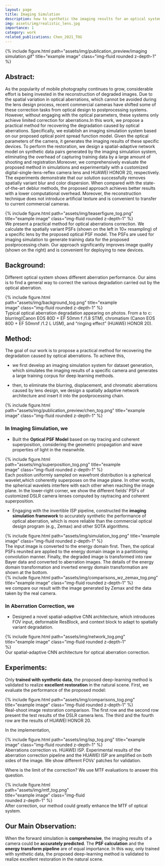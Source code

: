```yaml
---
layout: page
title: Imaging Simulation
description: how to synthetic the imaging results for an optical system?
img: assets/img/realistic_lens.jpg
importance: 1
category: work
related_publications: Chen_2021_TOG
---
```


<div class="row">
    <div class="col-sm d-flex justify-content-center mt-3 mt-md-0">
        {% include figure.html path="assets/img/publication_preview/imaging simulation.gif" title="example image" class="img-fluid rounded z-depth-1" %}
    </div>
</div>

## Abstract: 
As the popularity of mobile photography continues to grow, considerable effort is being invested in the reconstruction of degraded images. Due to the spatial variation in optical aberrations, which cannot be avoided during the lens design process, recent commercial cameras have shifted some of these correction tasks from optical design to postprocessing systems. However, without engaging with the optical parameters, these systems only achieve limited correction for aberrations.In this work, we propose a practical method for recovering the degradation caused by optical aberrations. Specifically, we establish an imaging simulation system based on our proposed optical point spread function model. Given the optical parameters of the camera, it generates the imaging results of these specific devices. To perform the restoration, we design a spatial-adaptive network model on synthetic data pairs generated by the imaging simulation system, eliminating the overhead of capturing training data by a large amount of shooting and registration.Moreover, we comprehensively evaluate the proposed method in simulations and experimentally with a customized digital-single-lens-reflex camera lens and HUAWEI HONOR 20, respectively. The experiments demonstrate that our solution successfully removes spatially variant blur and color dispersion. When compared with the state-of-the-art deblur methods, the proposed approach achieves better results with a lower computational overhead. Moreover, the reconstruction technique does not introduce artificial texture and is convenient to transfer to current commercial cameras.

<div class="row">
    <div class="col-sm d-flex justify-content-center mt-3 mt-md-0">
        {% include figure.html path="assets/img/teaserfigure_tog.png" title="example image" class="img-fluid rounded z-depth-1" %}
    </div>
</div>
<div class="caption">
    We present a practical method for optical aberrations correction. We calculate the spatially variant PSFs (shown on the left in 10× resampling) of a specific lens by the proposed optical PSF model. The PSFs are used for imaging simulation to generate training data for the proposed postprocessing chain. Our approach significantly improves image quality (shown on the right) and is convenient for deploying to new devices.
</div>

## Background:  
Different optical system shows different aberration performance. Our aims is to find a general way to correct the various degradation carried out by the optical aberration.

<div class="row">
    <div class="col-sm d-flex justify-content-center mt-3 mt-md-0">
        <div style="max-width: 80%;">
            {% include figure.html path="assets/img/background_tog.png" title="example image" class="img-fluid rounded z-depth-1" %}
        </div>
    </div>
</div>
<div class="caption">
    Typical optical aberration degradation appearing on photos. From a to c: blurring(Canon EOS 80D + EF 50mm f /1.8 STM), chromatism (Canon EOS 80D + EF 50mmf /1.2 L USM), and “ringing effect” (HUAWEI HONOR 20).
</div>

## Method: 
The goal of our work is to propose a practical method for recovering the degradation caused by optical aberrations. To achieve this, 

- we first develop an imaging simulation system for dataset generation, which simulates the imaging results of a specific camera and generates a large training corpus for deep learning methods. 

- then, to eliminate the blurring, displacement, and chromatic aberrations caused by lens design, we design a spatially adaptive network architecture and insert it into the postprocessing chain.

<div class="row">
    <div class="col-sm d-flex justify-content-center mt-3 mt-md-0">
        {% include figure.html path="assets/img/publication_preview/chen_tog.png" title="example image" class="img-fluid rounded z-depth-1" %}
    </div>
</div>

### In Imaging Simulation, we

- Built the **Optical PSF Model** based on ray tracing and coherent superposition, considering the geometric propagation and wave properties of light in the meanwhile.

<div class="row">
    <div class="col-sm d-flex justify-content-center mt-3 mt-md-0">
        <div style="max-width: 80%;">
            {% include figure.html path="assets/img/superposition_tog.png" title="example image" class="img-fluid rounded z-depth-1" %}
        </div>
    </div>
</div>
<div class="caption">
    Each position uniformly sampled on wavefront distribution is a spherical wavelet,which coherently superposes on the image plane. In other words, the spherical wavelets interfere with each other when reaching the image plane. In the lower-right corner, we show the different fields’ PSFs of customized DSLR camera lenses computed by raytracing and coherent superposition.
</div>

- Engaging with the invertible ISP pipeline, constructed the **imaging simulation framework** to accurately synthetic the performance of optical aberration, which is more reliable than the commercial optical design program (e.g., Zemax) and other SOTA algorithms.

<div class="row">
    <div class="col-sm d-flex justify-content-center mt-3 mt-md-0">
        {% include figure.html path="assets/img/simulation_tog.png" title="example image" class="img-fluid rounded z-depth-1" %}
    </div>
</div>
<div class="caption">
    The input image is converted to the energy domain first. Then, the optical PSFs reunited are applied to the energy domain image in a partitioning convolution manner. Finally, the degraded image is transformed into raw Bayer data and converted to aberration images. The details of the energy domain transformation and inverted energy domain transformation are shown at the bottom.
</div>

<div class="row">
    <div class="col-sm d-flex justify-content-center mt-3 mt-md-0">
        {% include figure.html path="assets/img/comparisons_wz_zemax_tog.png" title="example image" class="img-fluid rounded z-depth-1" %}
    </div>
</div>
<div class="caption">
    we compare our result with the image generated by Zemax and the data taken by the real camera.
</div>

### In Aberration Correction, we 

- Designed a novel spatial-adaptive CNN architecture, which introduces FOV input, deformable ResBlock, and context block to adapt to spatially variant degradation.

<div class="row">
    <div class="col-sm d-flex justify-content-center mt-3 mt-md-0">
        <div style="max-width: 80%;">
            {% include figure.html path="assets/img/network_tog.png" title="example image" class="img-fluid rounded z-depth-1" %}
        </div>
    </div>
</div>
<div class="caption">
    Our spatial-adaptive CNN architecture for optical aberration correction.
</div>

## Experiments: 
Only **trained with synthetic data**, the proposed deep-learning method is validated to realize **excellent restoration** in the natural scene. First, we evaluate the performance of the proposed model:

<div class="row">
    <div class="col-sm d-flex justify-content-center mt-3 mt-md-0">
        {% include figure.html path="assets/img/comparisons_tog.png" title="example image" class="img-fluid rounded z-depth-1" %}
    </div>
</div>
<div class="caption">
    Real-shoot image restoration comparison. The first row and the second row present the test results of the DSLR camera lens. The third and the fourth row are the results of HUAWEI HONOR 20.
</div>

In the implementation,
<div class="row">
    <div class="col-sm d-flex justify-content-center mt-3 mt-md-0">
        {% include figure.html path="assets/img/isp_tog.png" title="example image" class="img-fluid rounded z-depth-1" %}
    </div>
</div>
<div class="caption">
    Aberrations correction vs. HUAWEI ISP. Experimental results of the aberration correction pipeline and the HUAWEI ISP are amplified on both sides of the image. We show different FOVs’ patches for validation.
</div>

Where is the limit of the correction? We use MTF evaluations to answer this question.
<div class="row">
    <div class="col-sm d-flex justify-content-center mt-3 mt-md-0">
        <div style="max-width: 60%;">
            {% include figure.html path="assets/img/mtf_tog.png" title="example image" class="img-fluid rounded z-depth-1" %}
        </div>
    </div>
</div>
<div class="caption">
    After correction, our method could greatly enhance the MTF of optical system.
</div>

## Our Main Observation: 
When the forward simulation is **comprehensive**, the imaging results of a camera could be **accurately predicted**. The **PSF calculation** and the **energy transform pipeline** are of equal importance. In this way, only trained with synthetic data, the proposed deep-learning method is validated to realize excellent restoration in the natural scene.